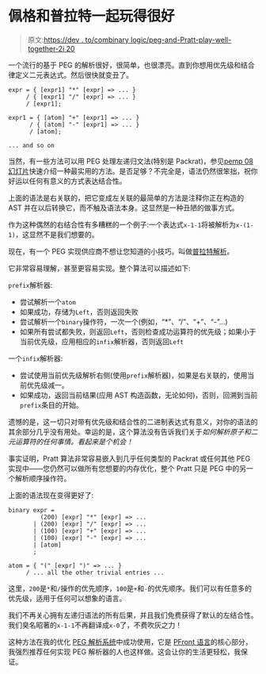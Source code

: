 # 佩格和普拉特一起玩得很好

> 原文:[https://dev . to/combinary logic/peg-and-Pratt-play-well-together-2i 20](https://dev.to/combinatorylogic/peg-and-pratt-play-well-together-2i20)

一个流行的基于 PEG 的解析很好，很简单，也很漂亮。直到你想用优先级和结合律定义二元表达式。然后很快就变丑了。

```
expr = { [expr1] "*" [expr] => ... }
     / { [expr1] "/" [expr] => ... }
     / [expr1];

expr1 = { [atom] "+" [expr1] => ... }
      / { [atom] "-" [expr1] => ... }
      / [atom];

... and so on 
```

当然，有一些方法可以用 PEG 处理左递归文法(特别是 Packrat)，参见[pemp 08 幻灯片](http://alexwarth.com/papers/pepm08-slides.pdf)快速介绍一种最实用的方法。是否足够？不完全是，语法仍然很笨拙，祝你好运以任何有意义的方式表达结合性。

上面的语法是右关联的，把它变成左关联的最简单的方法是注释你正在构造的 AST 并在以后转换它，而不触及语法本身。这显然是一种丑陋的做事方式。

作为这种偶然的右结合性有多糟糕的一个例子:一个表达式`x-1-1`将被解析为`x-(1-1)`，这显然不是我们想要的。

现在，有一个 PEG 实现供应商不想让您知道的小技巧。叫做[普拉特解析](http://journal.stuffwithstuff.com/2011/03/19/pratt-parsers-expression-parsing-made-easy/)。

它非常容易理解，甚至更容易实现。整个算法可以描述如下:

`prefix`解析器:

*   尝试解析一个`atom`
*   如果成功，存储为`Left`，否则返回失败
*   尝试解析一个`binary`操作符，一次一个(例如，“*”、“/”、“+”、“-”...)
*   如果所有尝试都失败，则返回`Left`，否则检查成功运算符的优先级；如果小于当前优先级，应用相应的`infix`解析器，否则返回`Left`

一个`infix`解析器:

*   尝试使用当前优先级解析右侧(使用`prefix`解析器)，如果是右关联的，使用当前优先级减一。
*   如果成功，返回当前结果(应用 AST 构造函数，无论如何)，否则，回溯到当前`prefix`条目的开始。

遗憾的是，这一切只对带有优先级和结合性的二进制表达式有意义，对你的语法的其余部分几乎没有用处。幸运的是，这个算法没有告诉我们关于*如何解析原子和二元运算符的任何事情。看起来是个机会！*

事实证明，Pratt 算法非常容易嵌入到几乎任何类型的 Packrat 或任何其他 PEG 实现中——您仍然可以做所有您想要的内存优化，整个 Pratt 只是 PEG 中的另一个解析顺序操作符。

上面的语法现在变得更好了:

```
binary expr = 
         (200) [expr] "*" [expr] => ...
       | (200) [expr] "/" [expr] => ...
       | (100) [expr] "+" [expr] => ...
       | (100) [expr] "-" [expr] => ...
       | [atom]
       ;

atom = { "(" [expr] ")" => ... }
     / ... all the other trivial entries ... 
```

这里，`200`是`*`和`/`操作的优先顺序，`100`是`+`和`-`的优先顺序。我们可以有任意多的优先级，适用于任何可以想象的语言。

我们不再关心拥有左递归语法的所有后果，并且我们免费获得了默认的左结合性。我们臭名昭著的`x-1-1`不再翻译成`x-0`了，不费吹灰之力！

这种方法在我的优化 [PEG 解析系统](https://github.com/combinatorylogic/mbase/tree/master/src/l/lib/parsing)中成功使用，它是 [PFront 语言](https://combinatorylogic.github.io/mbase-docs/)的核心部分，我强烈推荐任何实现 PEG 解析器的人也这样做。这会让你的生活更轻松，我保证。